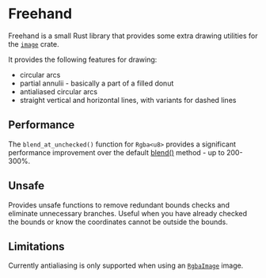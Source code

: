 # Freehand

Freehand is a small Rust library that provides some extra drawing utilities for the [`image`](https://github.com/image-rs/image) crate.

It provides the following features for drawing:
- circular arcs
- partial annulii - basically a part of a filled donut
- antialiased circular arcs
- straight vertical and horizontal lines, with variants for dashed lines


## Performance

The `blend_at_unchecked()` function for `Rgba<u8>` provides a significant performance improvement over the default [blend()](https://docs.rs/image/latest/image/struct.Rgba.html#method.blend) method - up to 200-300%.


## Unsafe

Provides unsafe functions to remove redundant bounds checks and eliminate unnecessary branches.  Useful when you have already checked the bounds or know the coordinates cannot be outside the bounds.


## Limitations

Currently antialiasing is only supported when using an [`RgbaImage`](https://docs.rs/image/latest/image/type.RgbaImage.html) image.



